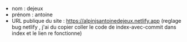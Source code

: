 - nom : dejeux
- prénom : antoine
- URL publique du site : https://alpinjsantoinedejeux.netlify.app (reglage bug netlify , j'ai du copier coller le code de index-avec-commit dans index et le lien re fonctionne)